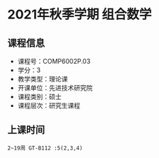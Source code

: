 # 2021年秋季学期 组合数学 






## 课程信息

- 课程号：COMP6002P.03
- 学分：3
- 教学类型：理论课
- 开课单位：先进技术研究院
- 课程类别：硕士
- 课程层次：研究生课程

## 上课时间

```
2~19周 GT-B112 :5(2,3,4)
```

